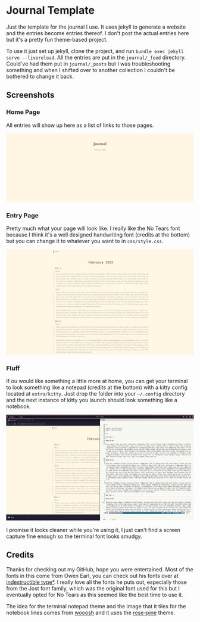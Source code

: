 # Journal Template

Just the template for the journal I use. It uses jekyll to generate a website and the entries become entries thereof. I don't post the actual entries here but it's a pretty fun theme-based project.

To use it just set up jekyll, clone the project, and run `bundle exec jekyll serve --livereload`. All the entries are put in the `journal/_feed` directory. Could've had them put in `journal/_posts` but I was troubleshooting something and when I shifted over to another collection I couldn't be bothered to change it back.

## Screenshots

### Home Page

All entries will show up here as a list of links to those pages.

![Home Page](screenshots/index.png)

### Entry Page

Pretty much what your page will look like. I really like the No Tears font because I think it's a well designed handwriting font (credits at the bottom) but you can change it to whatever you want to in `css/style.css`.

![Entry page, full view](screenshots/entry_full.png)

### Fluff

If ou would like something a little more at home, you can get your terminal to look something like a notepad (credits at the bottom) with a kitty config located at `extra/kitty`. Just drop the folder into your `~/.config` directory and the next instance of kitty you launch should look something like a notebook.

![kitty notebook](screenshots/kitty-config.png)

I promise it looks cleaner while you're using it, I just can't find a screen capture fine enough so the terminal font looks smudgy.

## Credits

Thanks for checking out my GitHub, hope you were entertained. Most of the fonts in this come from Owen Earl, you can check out his fonts over at [indestructible type*](https://indestructibletype.com/Home.html). I really love all the fonts he puts out, especially those from the Jost font family, which was the original font used for this but I eventually opted for No Tears as this seemed like the best time to use it.

The idea for the terminal notepad theme and the image that it tiles for the notebook lines comes from [wooosh](https://github.com/wooosh/dots) and it uses the [rose-pine](https://github.com/rose-pine/rose-pine-theme) theme.
